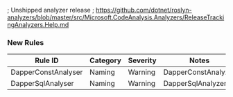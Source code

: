 ﻿; Unshipped analyzer release
; https://github.com/dotnet/roslyn-analyzers/blob/master/src/Microsoft.CodeAnalysis.Analyzers/ReleaseTrackingAnalyzers.Help.md

### New Rules
Rule ID | Category | Severity | Notes
--------|----------|----------|-------
DapperConstAnalyser | Naming | Warning | DapperConstAnalyzer
DapperSqlAnalyser | Naming | Warning | DapperSqlAnalyzer